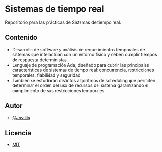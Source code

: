 # Sistemas de tiempo real

Repositorio para las prácticas de Sistemas de tiempo real.

## Contenido

- Desarrollo de software y análisis de requerimientos temporales de sistemas que interactúan con un entorno físico y deben cumplir tiempos de respuesta deterministas. 
- Lenguaje de programación Ada, diseñado para cubrir las principales características de sistemas de tiempo real: concurrencia, restricciones temporales, fiabilidad y seguridad. 
- También se estudiarán distintos algoritmos de scheduling que permiten determinar el orden del uso de recursos del sistema garantizando el cumplimiento de sus restricciones temporales.

## Autor

- [@Javiiiis](https://www.github.com/Javiiiis)

## Licencia

- [MIT](https://choosealicense.com/licenses/mit/)
